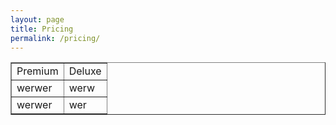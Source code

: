 ```yaml
---
layout: page
title: Pricing
permalink: /pricing/
---
```


<table width="200" border="1">
  <tbody>
    <tr>
      <td>Premium</td>
      <td>Deluxe</td>
    </tr>
    <tr>
      <td>werwer</td>
      <td>werw</td>
    </tr>
    <tr>
      <td>werwer</td>
      <td>wer</td>
    </tr>
  </tbody>
</table>

